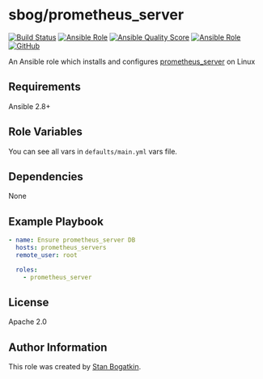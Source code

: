 # sbog/prometheus_server

[![Build Status](https://travis-ci.com/sorrowless/ansible_prometheus_server.svg?branch=master)](https://travis-ci.com/sorrowless/ansible_prometheus_server)
[![Ansible Role](https://img.shields.io/ansible/role/42562)](https://galaxy.ansible.com/sorrowless/prometheus_server)
[![Ansible Quality Score](https://img.shields.io/ansible/quality/42562)](https://galaxy.ansible.com/sorrowless/prometheus_server)
[![Ansible Role](https://img.shields.io/ansible/role/d/42562)](https://galaxy.ansible.com/sorrowless/prometheus_server)
[![GitHub](https://img.shields.io/github/license/sorrowless/ansible_prometheus_server)](https://github.com/sorrowless/ansible_prometheus_server/blob/master/LICENSE)

An Ansible role which installs and configures [prometheus_server](https://prometheus.io/) on Linux

## Requirements

Ansible 2.8+

## Role Variables

You can see all vars in `defaults/main.yml` vars file.

## Dependencies

None

## Example Playbook

```yaml
- name: Ensure prometheus_server DB
  hosts: prometheus_servers
  remote_user: root

  roles:
    - prometheus_server
```

## License

Apache 2.0

## Author Information

This role was created by [Stan Bogatkin](https://sbog.ru).
